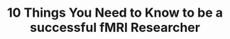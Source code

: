 ---
title: "10 Things You Need to Know to be a successful fMRI Researcher"
project_id: 
conf_date: 2001-08-06
conference_id: ""
presenters:
   - peter_bandettini
summary: "<p>Uniformed Services University, Bethesda, MD</p>"
file: /assets/presentations/T108.ppt
filename: T108.ppt
layout: presentation
---